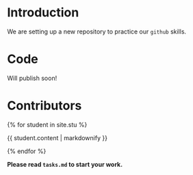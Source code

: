 # Introduction
We are setting up a new repository to practice our `github` skills.


# Code
Will publish soon!

# Contributors
{% for student in site.stu %}
  <p>{{ student.content | markdownify }}</p>
{% endfor %}


**Please read `tasks.md` to start your work.**


 
